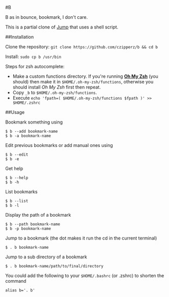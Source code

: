 #B

B as in bounce, bookmark, I don't care.

This is a partial clone of [Jump](https://github.com/flavio/jump) that uses a shell script.

##Installation

Clone the repository: `git clone https://github.com/czipperz/b && cd b`

Install: `sudo cp b /usr/bin`

Steps for zsh autocomplete:

* Make a custom functions directory. If you're running **[Oh My Zsh](https://github.com/robbyrussell/oh-my-zsh)** (you should) then make it in `$HOME/.oh-my-zsh/functions`, otherwise you should install *Oh My Zsh* first then repeat.
* Copy `_b` to `$HOME/.oh-my-zsh/functions`.
* Execute `echo 'fpath=( $HOME/.oh-my-zsh/functions $fpath )' >> $HOME/.zshrc`

##Usage

Bookmark something using

    $ b --add bookmark-name
    $ b -a bookmark-name

Edit previous bookmarks or add manual ones using

    $ b --edit
    $ b -e

Get help

    $ b --help
    $ b -h

List bookmarks

    $ b --list
    $ b -l

Display the path of a bookmark

    $ b --path bookmark-name
    $ b -p bookmark-name

Jump to a bookmark (the dot makes it run the cd in the current terminal)

    $ . b bookmark-name

Jump to a sub directory of a bookmark

    $ . b bookmark-name/path/to/final/directory

You could add the following to your `$HOME/.bashrc` (or .zshrc) to shorten the command

    alias b='. b'

